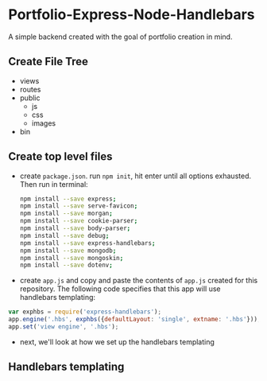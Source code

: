 # Portfolio-Express-Node-Handlebars
A simple backend created with the goal of portfolio creation in mind.

## Create File Tree
- views
- routes
- public
  - js
  - css
  - images
- bin

## Create top level files

* create `package.json`. run `npm init`, hit enter until all options exhausted. Then run in terminal:
 
  ```sh
  npm install --save express;
  npm install --save serve-favicon;
  npm install --save morgan;
  npm install --save cookie-parser;
  npm install --save body-parser;
  npm install --save debug;
  npm install --save express-handlebars;
  npm install --save mongodb;
  npm install --save mongoskin;
  npm install --save dotenv;
  ```
* create `app.js` and copy and paste the contents of `app.js` created for this repository.
  The following code specifies that this app will use handlebars templating:

```javascript
var exphbs = require('express-handlebars');
app.engine('.hbs', exphbs({defaultLayout: 'single', extname: '.hbs'}));
app.set('view engine', '.hbs');
```

* next, we'll look at how we set up the handlebars templating

## Handlebars templating
